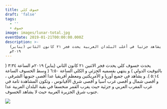 ```yaml
---
title: خسوف كلي
draft: 'false'
tags:
  - ''
  - خسوف
image: images/lunar-total.jpg
eventDate: 2019-01-21T00:00:00.000Z
description: >-
  خسوف كلي يشاهد جزئيا في أغلب البلدان العربية يحدث فجر ٢١ كانون الثاني (يناير)
  ٢٠١٩م
---
```

يحدث خسوف كلي يحدث فجر الاثنين ٢١ كانون الثاني (يناير) ٢٠١٩م الساعة ٣:٣٤ ( بالتوقيت الدولي ) و ينتهي بقسميه الجزئي و الكلي الساعة ٦:٥٠ ( وسط الخسوف الساعة ٥:١٤ ).
و يشاهد في جميع أورپا و الأمريكتين ومعظم أفريقيا عدا أقصى جنوبها الشرقي ، و أقصى شمال و أقصى غرب آسيا و أقصى شرق الأقيانوس ، وتكون المشاهدة تامة في غرب المغرب العربي و جزئية حيث يغرب القمر منخسفا في بقية البلدان العربية عدا جنوب شرق الجزيرة العربية حيث لا يشاهد الخسوف. 

![](/images/uploads/خسوف-كلي-2019.jpg)
